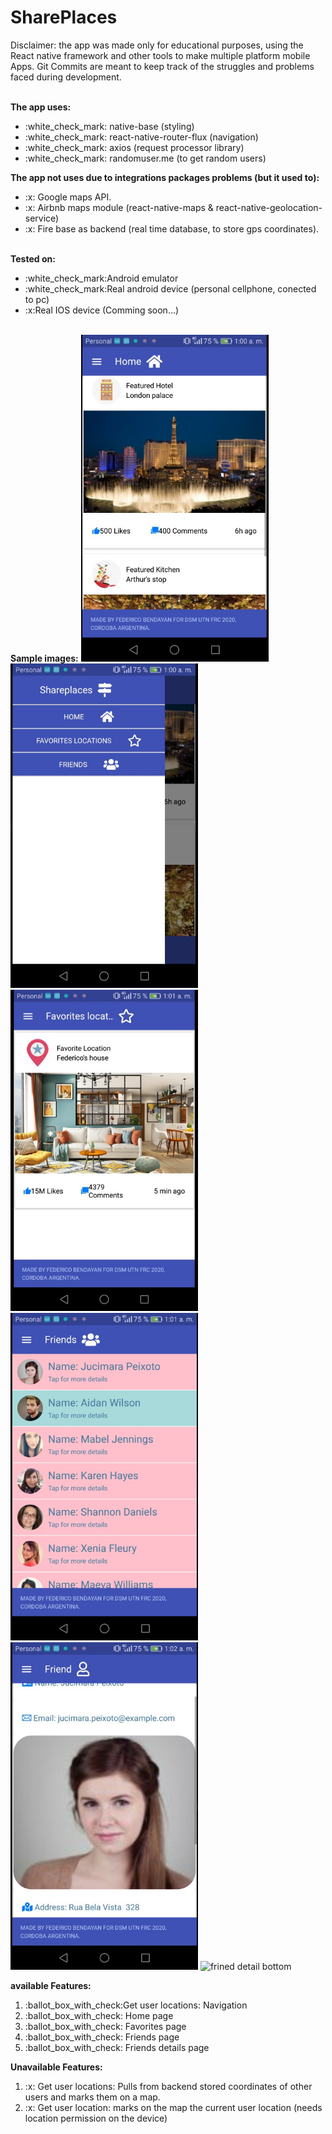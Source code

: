 # SharePlaces

<p>Disclaimer: the app was made only for educational purposes,
using the React native framework and other tools to make
multiple platform mobile Apps. Git Commits are
meant to keep track of the struggles and problems faced during
development.</p>

<br/>
<strong>The app uses:</strong>
<ul>
<li>:white_check_mark: native-base (styling)</li>
<li>:white_check_mark: react-native-router-flux (navigation)</li>
<li>:white_check_mark: axios (request processor library)</li>
  <li>:white_check_mark: randomuser.me (to get random users)</li>
  
</ul>

<strong>The app not uses due to integrations packages problems (but it used to):</strong>
<ul>
<li>:x: Google maps API.</li>
<li>:x: Airbnb maps module (react-native-maps & react-native-geolocation-service)</li>
<li>:x: Fire base as backend (real time database, to store gps coordinates).</li>
</ul>

<br/>
<strong>Tested on:</strong>
<ul>
<li>:white_check_mark:Android emulator</li>
<li>:white_check_mark:Real android device (personal cellphone, conected to pc)</li>
<li>:x:Real IOS device (Comming soon...)</li>
</ul>
<br/>
<strong>Sample images:</strong>
<img src="images/home1.jpg" width=300 alt="home" title="home">
<img src="images/menu.jpg" width=300 alt="menu" title="menu">
<img src="images/fav1.jpg" width=300 alt="favorites" title="favorites">
<img src="images/friends.jpg" width=300 alt="friends list" title="friends list">
<img src="images/frineds1.jpg" width=300 alt="frined detail top" title="frined detail top">
<img src="images/friend2.jpg.jpg" width=300 alt="frined detail bottom" title="frined detail bottom">
<br/>

<strong>available Features:</strong>
<ol>
<li>:ballot_box_with_check:Get user locations: Navigation
</li>
<li>:ballot_box_with_check: Home page</li>
  <li>:ballot_box_with_check: Favorites page</li>
    <li>:ballot_box_with_check: Friends page</li>
  <li>:ballot_box_with_check: Friends details page</li>
</ol>

<strong>Unavailable Features:</strong>
<ol>
<li>:x: Get user locations: Pulls from backend stored coordinates
of other users and marks them on a map.
</li>
<li>:x: Get user location: marks on the map
the current user location (needs location permission
on the device)</li>
</ol>
